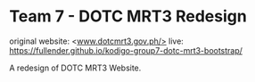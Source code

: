 # Team 7 - DOTC MRT3 Redesign

original website: <www.dotcmrt3.gov.ph/>
live: <https://fullender.github.io/kodigo-group7-dotc-mrt3-bootstrap/>

A redesign of DOTC MRT3 Website.
